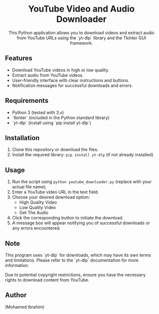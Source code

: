 <h1 align="center">YouTube Video and Audio Downloader</h1>

<p align="center">This Python application allows you to download videos and extract audio from YouTube URLs using the `yt-dlp` library and the Tkinter GUI framework.</p>

<h2>Features</h2>

<ul>
  <li>Download YouTube videos in high or low quality.</li>
  <li>Extract audio from YouTube videos.</li>
  <li>User-friendly interface with clear instructions and buttons.</li>
  <li>Notification messages for successful downloads and errors.</li>
</ul>

<h2>Requirements</h2>

<ul>
  <li>Python 3 (tested with 3.x)</li>
  <li>`tkinter` (included in the Python standard library)</li>
  <li>`yt-dlp` (install using `pip install yt-dlp`)</li>
</ul>

<h2>Installation</h2>

1. Clone this repository or download the files.
2. Install the required library: `pip install yt-dlp` (if not already installed)

<h2>Usage</h2>

1. Run the script using `python youtube_downloader.py` (replace with your actual file name).
2. Enter a YouTube video URL in the text field.
3. Choose your desired download option:
   - High Quality Video
   - Low Quality Video
   - Get The Audio
4. Click the corresponding button to initiate the download.
5. A message box will appear notifying you of successful downloads or any errors encountered.

<h2>Note</h2>

<p>This program uses `yt-dlp` for downloads, which may have its own terms and limitations. Please refer to the `yt-dlp` documentation for more information.</p>
<p>Due to potential copyright restrictions, ensure you have the necessary rights to download content from YouTube.</p>

<h2>Author</h2>

<p>(Mohamed Ibrahim)</p>
